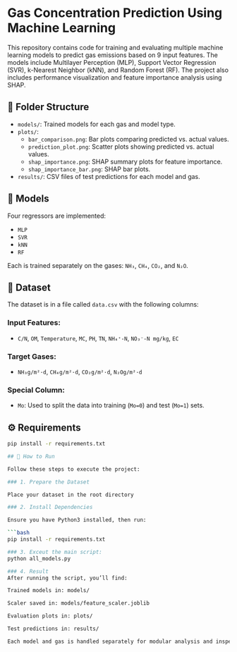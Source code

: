 # Gas Concentration Prediction Using Machine Learning

This repository contains code for training and evaluating multiple machine learning models to predict gas emissions based on 9 input features. The models include Multilayer Perception (MLP), Support Vector Regression (SVR), k-Nearest Neighbor (kNN), and Random Forest (RF). The project also includes performance visualization and feature importance analysis using SHAP.

## 📁 Folder Structure

- `models/`: Trained models for each gas and model type.
- `plots/`: 
  - `bar_comparison.png`: Bar plots comparing predicted vs. actual values.
  - `prediction_plot.png`: Scatter plots showing predicted vs. actual values.
  - `shap_importance.png`: SHAP summary plots for feature importance.
  - `shap_importance_bar.png`: SHAP bar plots.
- `results/`: CSV files of test predictions for each model and gas.

## 🧠 Models

Four regressors are implemented:
- `MLP`
- `SVR`
- `kNN`
- `RF`

Each is trained separately on the gases: `NH₃`, `CH₄`, `CO₂`, and `N₂O`.

## 🧪 Dataset

The dataset is in a file called `data.csv` with the following columns:

### Input Features:
- `C/N`, `OM`, `Temperature`, `MC`, `PH`, `TN`, `NH₄⁺-N`, `NO₃⁻-N mg/kg`, `EC`

### Target Gases:
- `NH₃g/m²·d`, `CH₄g/m²·d`, `CO₂g/m²·d`, `N₂Og/m²·d`

### Special Column:
- `Mo`: Used to split the data into training (`Mo=0`) and test (`Mo=1`) sets.

## ⚙️ Requirements

```bash
pip install -r requirements.txt

## 🚀 How to Run

Follow these steps to execute the project:

### 1. Prepare the Dataset

Place your dataset in the root directory

### 2. Install Dependencies

Ensure you have Python3 installed, then run:

```bash
pip install -r requirements.txt

### 3. Exceut the main script:
python all_models.py

### 4. Result
After running the script, you’ll find:

Trained models in: models/

Scaler saved in: models/feature_scaler.joblib

Evaluation plots in: plots/

Test predictions in: results/

Each model and gas is handled separately for modular analysis and inspection.

